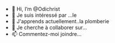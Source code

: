 - 👋 Hi, I’m @Odichrist
- 👀 Je suis intéressé par ...le
- 🌱 J'apprends actuellement..la plomberie 
- 💞️ Je cherche à collaborer sur...
- 📫 Commentez-moi joindre...

<!---
Odichrist/Odichrist est un référentiel ✨ spécial ✨ car son `README.md` (ce fichier) apparaît sur votre profil GitHub.
Vous pouvez cliquer sur le lien Aperçu pour examiner vos modifications.
[CURRICULUM VATAE.docx](https://github.com/Odichrist/Odichrist/files/11714313/CURRICULUM.VATAE.docx)

